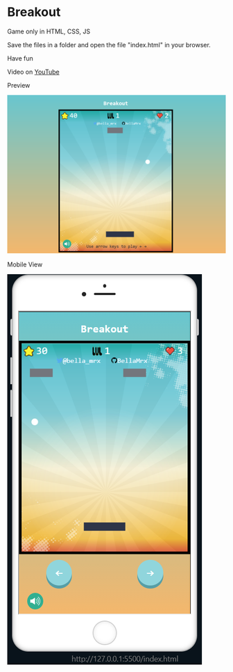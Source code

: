 # Breakout

 Game only in HTML, CSS, JS

 Save the files in a folder and open the file "index.html" in your browser. 

 Have fun

 Video on [YouTube](https://www.youtube.com/watch?v=WrQiIzNJYPg)

 Preview

![Preview](images/PreviewBreakout.PNG)


 Mobile View

![Preview](images/PreviewBreakoutMobileView.PNG)